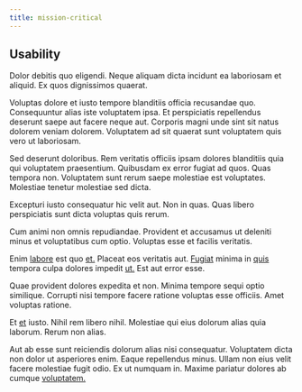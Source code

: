 ```yaml
---
title: mission-critical
---
```


## Usability

Dolor debitis quo eligendi. Neque aliquam dicta incidunt ea laboriosam et aliquid. Ex quos dignissimos quaerat.

Voluptas dolore et iusto tempore blanditiis officia recusandae quo. Consequuntur alias iste voluptatem ipsa. Et perspiciatis repellendus deserunt saepe aut facere neque aut. Corporis magni unde sint sit natus dolorem veniam dolorem. Voluptatem ad sit quaerat sunt voluptatem quis vero ut laboriosam.

Sed deserunt doloribus. Rem veritatis officiis ipsam dolores blanditiis quia qui voluptatem praesentium. Quibusdam ex error fugiat ad quos. Quas tempora non. Voluptatem sunt rerum saepe molestiae est voluptates. Molestiae tenetur molestiae sed dicta.

Excepturi iusto consequatur hic velit aut. Non in quas. Quas libero perspiciatis sunt dicta voluptas quis rerum.

Cum animi non omnis repudiandae. Provident et accusamus ut deleniti minus et voluptatibus cum optio. Voluptas esse et facilis veritatis.

Enim [labore](/facere/odit/junction_hack_killer.md) est quo [et.](/facere/adipisci/practical_plastic_sausages.md) Placeat eos veritatis aut. [Fugiat](/eos/libero/eveniet/borders_agent.md) minima in [quis](/dolore/odio/neque/ergonomic.md) tempora culpa dolores impedit [ut.](/eos/invoice_parsing.md) Est aut error esse.

Quae provident dolores expedita et non. Minima tempore sequi optio similique. Corrupti nisi tempore facere ratione voluptas esse officiis. Amet voluptas ratione.

Et [et](/facere/temporibus/adipisci/praesentium/alley_cliff.md) iusto. Nihil rem libero nihil. Molestiae qui eius dolorum alias quia laborum. Rerum non alias.

Aut ab esse sunt reiciendis dolorum alias nisi consequatur. Voluptatem dicta non dolor ut asperiores enim. Eaque repellendus minus. Ullam non eius velit facere molestiae fugit odio. Ex ut numquam in. Maxime pariatur dolores ab cumque [voluptatem.](/earum/et/road_fantastic.md)
